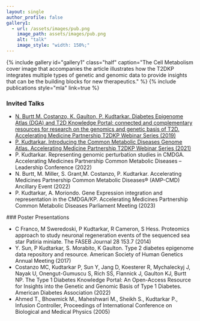 ```yaml
---
layout: single
author_profile: false
gallery1:
  - url: /assets/images/pub.png
    image_path: assets/images/pub.png
    alt: "talk"
    image_style: "width: 150%;"
---
```

{% include gallery id="gallery1" class="half" caption="The Cell Metabolism cover image that accompanies the article illustrates how the T2DKP integrates multiple types of genetic and genomic data to provide insights that can be the building blocks for new therapeutics." %}
{% include publications style="mla" link=true %}
### Invited Talks
<ul>
<li><a href="https://www.youtube.com/watch?v=zMHFSMkYNLk&pp=ygUPcGFydWwga3VkdGFya2Fy">N. Burtt,M. Costanzo, K. Gaulton, P. Kudtarkar. Diabetes Epigenome Atlas (DGA) and T2D Knowledge Portal: connected and complementary resources for research on the genomics and genetic basis of T2D. Accelerating Medicine Partnership T2DKP Webinar Series (2019)</a></li>
<li><a href="https://www.youtube.com/watch?v=yS27LrzdF4c&t=1324s&pp=ygUPcGFydWwga3VkdGFya2Fy">P. Kudtarkar. Introducing the Common Metabolic Diseases Genome Atlas. Accelerating Medicine Partnership T2DKP Webinar Series (2021)</a></li>
<li>P. Kudtarkar. Representing genomic perturbation studies in CMDGA. Accelerating Medicines Partnership Common Metabolic Diseases –  Leadership Conference (2022)</li>
<li>N. Burtt, M. Miller, S. Grant,M. Costanzo, P. Kudtarkar. Accelerating Medicines Partnership Common Metabolic Diseases® (AMP-CMD) Ancillary Event (2022)</li>
<li>P. Kudtarkar, A. Moriondo. Gene Expression integration and representation in the CMDGA/KP. Accelerating Medicines Partnership Common Metabolic Diseases Parliament Meeting (2023)</li>
</ul>
### Poster Presentations
<ul>
<li>C Franco, M Sweredoski, P Kudtarkar, R Cameron, S Hess. Proteomics approach to study neuronal regeneration events of the sequenced sea star Patiria miniate. The FASEB Journal 28 153.7 (2014)</li>
<li>Y. Sun, P Kudtarkar, S. Morabito, K Gaulton. Type 2 diabetes epigenome data repository and resource. American Society of Human Genetics Annual Meeting (2017)</li>
<li>Costanzo MC, Kudtarkar P,  Sun Y, Jang D, Koesterer R, Mychaleckyj J, Nayak U, Onengut-Gumuscu S, Rich SS, Flannick J, Gaulton KJ, Burtt NP. The Type 1 Diabetes Knowledge Portal: An Open-Access Resource for Insights into the Genetic and Genomic Basis of Type 1 Diabetes. American Diabetes Association (2022)</li>
<li>Ahmed T., Bhowmick M., Maheshwari M., Sheikh S., Kudtarkar P., Infusion Controller, Proceedings of International Conference on Biological and Medical Physics (2005)</li>
</ul>